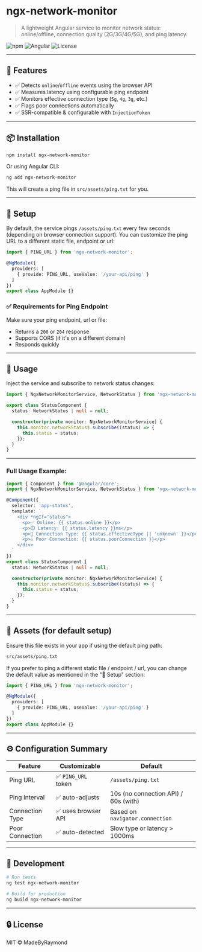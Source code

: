 # ngx-network-monitor

> A lightweight Angular service to monitor network status: online/offline, connection quality (2G/3G/4G/5G), and ping latency.

![npm](https://img.shields.io/npm/v/ngx-network-monitor)
![Angular](https://img.shields.io/badge/angular-compatible-brightgreen)
![License](https://img.shields.io/npm/l/ngx-network-monitor)

---

## 🚀 Features

- ✅ Detects `online`/`offline` events using the browser API
- ✅ Measures latency using configurable ping endpoint
- ✅ Monitors effective connection type (`5g`, `4g`, `3g`, etc.)
- ✅ Flags poor connections automatically
- ✅ SSR-compatible & configurable with `InjectionToken`

---

## 📦 Installation

```bash
npm install ngx-network-monitor
```
Or using Angular CLI:

```bash
ng add ngx-network-monitor
```
This will create a ping file in `src/assets/ping.txt` for you.

---

## 🔧 Setup
By default, the service pings `/assets/ping.txt` every few seconds (depending on browser connection support). You can customize the ping URL to a different static file, endpoint or url:

```ts
import { PING_URL } from 'ngx-network-monitor';

@NgModule({
  providers: [
    { provide: PING_URL, useValue: '/your-api/ping' }
  ]
})
export class AppModule {}
```

### ✅ Requirements for Ping Endpoint
Make sure your ping endpoint, url or file:
- Returns a `200` or `204` response
- Supports CORS (if it's on a different domain)
- Responds quickly

---

## 🧠 Usage

Inject the service and subscribe to network status changes:
```ts
import { NgxNetworkMonitorService, NetworkStatus } from 'ngx-network-monitor';

export class StatusComponent {
  status: NetworkStatus | null = null;

  constructor(private monitor: NgxNetworkMonitorService) {
    this.monitor.networkStatus$.subscribe((status) => {
      this.status = status;
    });
  }
}
```

---

### Full Usage Example:
```ts
import { Component } from '@angular/core';
import { NgxNetworkMonitorService, NetworkStatus } from 'ngx-network-monitor';

@Component({
  selector: 'app-status',
  template: `
    <div *ngIf="status">
      <p>✅ Online: {{ status.online }}</p>
      <p>⏱️ Latency: {{ status.latency }}ms</p>
      <p>📶 Connection Type: {{ status.effectiveType || 'unknown' }}</p>
      <p>⚠️ Poor Connection: {{ status.poorConnection }}</p>
    </div>
  `
})
export class StatusComponent {
  status: NetworkStatus | null = null;

  constructor(private monitor: NgxNetworkMonitorService) {
    this.monitor.networkStatus$.subscribe((status) => {
      this.status = status;
    });
  }
}
```

---

## 📁 Assets (for default setup)
Ensure this file exists in your app if using the default ping path:
```bash
src/assets/ping.txt
```

If you prefer to ping a different static file / endpoint / url, you can change the default value as mentioned in the "🔧 Setup" section: 

```ts
import { PING_URL } from 'ngx-network-monitor';

@NgModule({
  providers: [
    { provide: PING_URL, useValue: '/your-api/ping' }
  ]
})
export class AppModule {}
```
---

## ⚙️ Configuration Summary

| Feature         | Customizable       | Default                              |
| --------------- | ------------------ | ------------------------------------ |
| Ping URL        | ✅ `PING_URL` token | `/assets/ping.txt`              |
| Ping Interval   | ✅ auto-adjusts     | 10s (no connection API) / 60s (with) |
| Connection Type | ✅ uses browser API | Based on `navigator.connection`      |
| Poor Connection | ✅ auto-detected    | Slow type or latency > 1000ms        |

---

## 🧪 Development

```bash
# Run tests
ng test ngx-network-monitor

# Build for production
ng build ngx-network-monitor
```

---

## 🔒 License

MIT © MadeByRaymond
